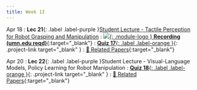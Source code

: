 ```yaml
---
title: Week 13
---
```


Apr 18
: **Lec 21**{: .label .label-purple }[Student Lecture - Tactile Perception for Robot Grasping and Manipulation](/CSCI5980-Spr23-DeepRob/assets/slides/minn_deeprob_21_tactile_perception_grasping_manipulation.pdf)
  : [![](/CSCI5980-Spr23-DeepRob/assets/logos/yt_icon_rgb.png){: .module-logo } **Recording (umn.edu reqd)**](https://drive.google.com/file/d/1BhVNvDP_2yf9x-0KZsKHfQrrxE01lX0r/view?usp=share_link){:target="_blank"}
: [**Quiz 17**{: .label .label-orange }](https://www.gradescope.com/courses/481744){: .project-link target="_blank" }
  : [📃 Related Papers](/CSCI5980-Spr23-DeepRob/papers/){:target="_blank"}
  <!-- : [Solution](#) -->

Apr 20
: **Lec 22**{: .label .label-purple }Student Lecture - Visual-Language Models, Policy Learning for Robot Manipulation
: [**Quiz 18**{: .label .label-orange }](https://www.gradescope.com/courses/481744){: .project-link target="_blank" }
  : [📃 Related Papers](/CSCI5980-Spr23-DeepRob/papers/){:target="_blank"}
  <!-- : [3.1](#), [2.2](#), [2.3](#) -->

<!-- Apr 7
: **Dis 13**{: .label .label-blue }[Paper discussion: Deep Learning for Manipulation](#) -->
